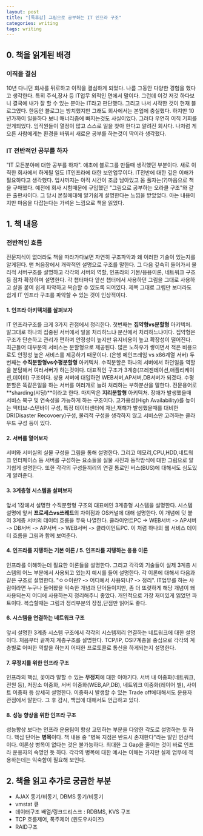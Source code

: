 ```yaml
---
layout: post
title: "[독후감] 그림으로 공부하는 IT 인프라 구조"
categories: writing
tags: writing
---
```

## 0. 책을 읽게된 배경
### 이직을 결심
  10년 다니던 회사를 뒤로하고 이직을 결심하게 되었다. 나름 그동안 다양한 경험을 했다고 생각한다. 특히 주식,장사 등 IT업무 외적인 면에서 말이다. 그런데 이것 저것 하다보니 결국에 내가 잘 할 수 있는 분야는 IT라고 판단했다. 그리고 나서 시작한 것이 현재 블로그였다. 한동안 블로그는 방치했지만 그래도 회사에서는 본업에 충실했다. 하지만 10년가까이 일을하다 보니 매너리즘에 빠지는것도 사실이었다. 그러다 우연히 이직 기회를 얻게되었다. 임직원들이 열정이 많고 스스로 일을 찾아 한다고 알려진 회사다. 나처럼 게으른 사람에게는 환경을 바꿔서 새로운 공부를 하는것이 딱이라 생각했다.

### IT 전반적인 공부를 하자
  "IT 모든분야에 대한 공부를 하자". 애초에 블로그를 만들때 생각했던 부분이다. 새로 이직한 회사에서 하게될 일도 IT인프라에 대한 보안업무이다. IT전반에 대한 깊은 이해가 필요하다고 생각했다. 입사까지는 아직 시간이 조금 남아있고 몸 풀자는(?)마음으로 책을 구매했다. 예전에 회사 시험때문에 구입했던 "그림으로 공부하는 오라클 구조"와 같은 출판사이다. 그 당시 본질에대해 알기쉽게 설명한다는 느낌을 받았었다. 아는 내용이지만 마음을 다잡는다는 가벼운 느낌으로 책을 읽었다.

## 1. 책 내용

### 전반적인 흐름
  전문지식이 없더라도 책을 따라가다보면 자연히 구조파악과 왜 이러한 기술이 있는지를 알게된다. 맨 처음장에서 개략적인 설명으로 구조를 말한다. 그 다음 깊숙히 들어가서 물리적 서버구조를 설명하고 각각의 서버의 역할, 인프라의 기본/응용이론, 네트워크 구조 등 점차 확장하며 설명한다. 각 챕터마다 앞선 챕터에서 사용하던 그림을 그대로 사용하고 살을 붙여 쉽게 파악하고 복습할 수 있도록 되어있다. 제목 그대로 그림만 보더라도 쉽게 IT 인프라 구조를 파악할 수 있는 것이 인상적이다.

#### 1. 인프라 아키텍처를 살펴보자
  IT 인프라구조를 크게 3가지 관점에서 정리한다. 첫번째는 **집약형vs분할형** 아키텍처. 말그대로 하나의 집중된 서버에서 일을 처리하느냐 분산에서 처리하느냐이다. 집약형은 구조가 단순하고 관리가 편하며 안정성이 높지만 유지비용이 높고 확장성이 떨어진다. 최근들어 대부분의 서비스는 분할형으로 제공된다. 많은 노하우가 쌓이면서 적은 비용으로도 안정성 높은 서비스를 제공하기 때문이다. (은행 메인프레임 vs x86계열 서버) 두번째는 **수직분할형vs수평분할형** 아키텍처. 수직분할은 하나의 서버에서 하던일을 역할을 분담해서 여러서버가 하는것이다. 대표적인 구조가 3계층(프레젠테이션,애플리케이션,데이터) 구조이다. 상용 서버에 대입하면 WEB서버,AP서버,DB서버가 되겠다. 수평분할은 똑같은일을 하는 서버를 여러개로 늘려 처리하는 부하분산을 말한다. 전문용어로 **sharding(샤딩)**이라고 한다. 마지막은 **지리분할형** 아키텍처. 장애가 발생했을때 서비스 복구 및 연속성을 가능하게 하는 구조이다. 고가용성(High Availability)를 높이는 액티브-스탠바이 구성, 특정 데이터센터에 재난,재해가 발생했을때를 대비한 DR(Disaster Recovoery)구성, 물리적 구성을 생각하지 않고 서비스만 고려하는 클라우드 구성 등이 있다.

#### 2. 서버를 열어보자
  서버와 서버실의 실물 구성을 그림을 통해 설명한다. 그리고 메모리,CPU,HDD,네트워크 인터페이스 등 서버를 구성하는 요소들을 실물 사진과 동작방식에 대한 그림으로 알기쉽게 설명한다. 또한 각각의 구성들끼리의 연결 통로인 버스(BUS)에 대해서도 심도있게 알려준다.

#### 3. 3계층형 시스템을 살펴보자
  앞서 1장에서 설명한 수직분할형 구조의 대표예인 3계층형 시스템을 설명한다. 시스템 설명에 앞서 **프로세스vs쓰레드**의 차이점과 OS커널에 대해 설명한다. 이 개념에 덧 붙여 3계층 서버의 데이터 흐름을 쭈욱 나열한다. 클라이언트PC -> WEB서버 -> AP서버 -> DB서버 -> AP서버 -> WEB서버 -> 클라이언트PC. 이 처럼 하나의 웹 서비스 데이터 흐름을 그림과 함께 보여준다.

#### 4. 인프라를 지탱하는 기본 이론 / 5. 인프라를 지탱하는 응용 이론
  인프라를 이해하는데 필요한 이론들을 설명한다. 그리고 각각의 기술들이 실제 3계층 시스템의 어느 부분에서 사용되고 있는지 예시를 들어 설명한다. 각 이론에 대해서 다음과 같은 구조로 설명한다. "ㅇㅇ이란? -> 어디에서 사용되나? -> 정리". IT업무를 하는 사람이라면 누구나 들어봤을 익숙한 개념과 단어들이지만, 좀 더 또렷하게 해당 개념이 왜 사용되는지 어디에 사용하는지 정리해주니 좋았다. 개인적으로 가장 재미있게 읽었던 파트이다. 복습할때는 그림과 정리부분의 장점,단점만 읽어도 좋다.

#### 6. 시스템을 연결하는 네트워크 구조
  앞서 설명한 3계층 시스템 구조에서 각각의 시스템끼리 연결하는 네트워크에 대한 설명이다. 처음부터 끝까지 계층구조를 설명한다. TCP/IP, OSI7계층을 중심으로 각각의 계층별로 어떠한 역할을 하는지 어떠한 프로토콜로 통신을 하게되는지 설명한다.

#### 7. 무정지를 위한 인프라 구조
  인프라의 핵심, 꽃이라 말할 수 있는 **무정지**에 대한 이야기다. 서버 내 이중화(네트워크,전원 등), 저장소 이중화, 서버 이중화(WEB,AP,DB), 네트워크 이중화(레이어 별), 사이트 이중화 등 상세히 설명한다. 이중화시 발생할 수 있는 Trade off에대해서도 운용자 관점에서 말한다. 그 후 감시, 백업에 대해서도 언급하고 있다.

#### 8. 성능 향상을 위한 인프라 구조
  성능향상 보다는 인프라 운용팀이 항상 고민하는 부분을 다양한 각도로 설명하는 듯 하다. 핵심 단어는 **병목**이다. 책 내용 중 "병목 지점은 반드시 존재한다"라는 말인 인상적이다. 이론상 병목이 없다는 것은 불가능하다. 최대한 그 Gap을 줄이는 것이 바로 인프라 운용자의 숙명인 듯 하다. 각각의 병목에 대한 예시는 이해는 가지만 실제 업무에 적용하는데는 익숙함이 필요해 보인다. 

## 2. 책을 읽고 추가로 궁금한 부분
  - AJAX 동기/비동기, DBMS 동기/비동기
  - vmstat 큐
  - 데이터구조 배열/링크드리스크 : RDBMS, KVS 구조
  - TCP 흐름제어, 폭주제어 (윈도우사이즈)
  - RAID구조 

